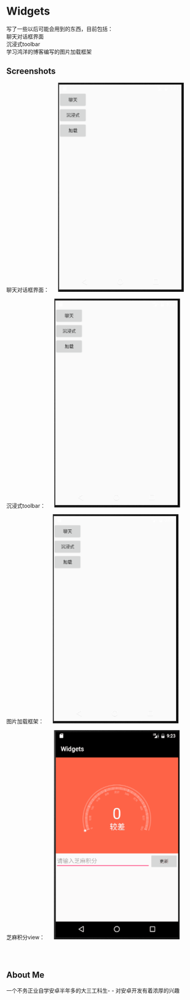 # Widgets
写了一些以后可能会用到的东西，目前包括：<br>
聊天对话框界面<br>
沉浸式toolbar<br>
学习鸿洋的博客编写的图片加载框架<br>



## Screenshots
<p>聊天对话框界面：
<img src="screenshots/liaotian.gif" width="330"  hspace="20">
</p>

<p>沉浸式toolbar：
<img src="screenshots/chenjinshi.gif" width="330"  hspace="20">
</p>

<p>
图片加载框架：
<img src="screenshots/jiazai.gif" width="330"  hspace="20">
</p>

<p>
芝麻积分view：
<img src="screenshots/zhima.gif" width="330"  hspace="20">
</p>

<br><br>
## About Me
一个不务正业自学安卓半年多的大三工科生- - 对安卓开发有着浓厚的兴趣


